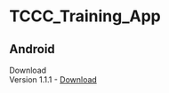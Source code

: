 # TCCC_Training_App

## Android 
Download<br>
Version 1.1.1 - [Download](https://github.com/egorlw26/TCCC_Training_App/releases/download/release/CMC_Training_App_Build_1.1.1.apk)<br>